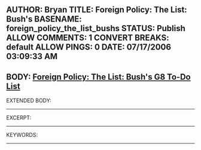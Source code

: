 AUTHOR: Bryan
TITLE: Foreign Policy: The List: Bush's
BASENAME: foreign_policy_the_list_bushs
STATUS: Publish
ALLOW COMMENTS: 1
CONVERT BREAKS: __default__
ALLOW PINGS: 0
DATE: 07/17/2006 03:09:33 AM
-----
BODY:
<a title="Foreign Policy: The List: Bush's G8 To-Do List" href="http://www.foreignpolicy.com/story/cms.php?story_id=3526">Foreign Policy: The List: Bush's G8 To-Do List</a>
-----
EXTENDED BODY:

-----
EXCERPT:

-----
KEYWORDS:

-----



